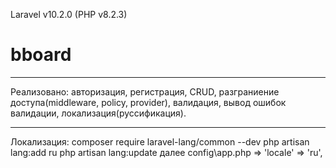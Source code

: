 Laravel v10.2.0 (PHP v8.2.3)
# bboard

----------------------------------------

Реализовано: авторизация, регистрация, CRUD, разграниение доступа(middleware, policy, provider), валидация, вывод ошибок валидации, локализация(руссификация). 

----------------------------------------

Локализация:
          composer require laravel-lang/common --dev
          php artisan lang:add ru
          php artisan lang:update
    далее config\app.php => 'locale' => 'ru',

